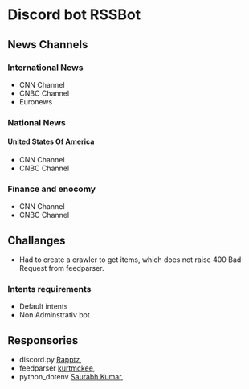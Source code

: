 # Discord bot RSSBot

## News Channels

### International News

*   CNN Channel
*   CNBC Channel
*   Euronews

###     National News

####   United States Of America

*   CNN Channel
*   CNBC Channel

###     Finance and enocomy

*   CNN Channel
*   CNBC Channel


##  Challanges

*  Had to create a crawler to get items, which does not raise 400 Bad Request from feedparser.

### Intents requirements

*   Default intents 
*   Non Adminstrativ bot

## Responsories

- discord.py [Rapptz](https://github.com/Rapptz/discord.py),  <br>
- feedparser [kurtmckee](https://github.com/kurtmckee/feedparser),<br>
- python_dotenv [Saurabh Kumar](https://github.com/motdotla/dotenv),<br>